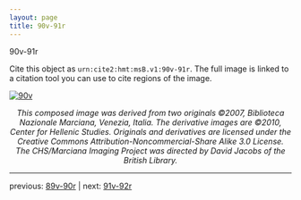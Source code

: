 ```yaml
---
layout: page
title: 90v-91r
---
```


90v-91r

Cite this object as `urn:cite2:hmt:msB.v1:90v-91r`. The full image is linked to a citation tool you can use to cite regions of the image.

[![90v](http://www.homermultitext.org/iipsrv?IIIF=/project/homer/pyramidal/deepzoom/hmt/vbbifolio/v1/vb_90v_91r.tif/full/800,/0/default.jpg)](http://www.homermultitext.org/ict2/?urn=urn:cite2:hmt:vbbifolio.v1:vb_90v_91r) 

<p style="text-align: center; font-style: italic;">This composed image was derived from two originals ©2007, Biblioteca Nazionale Marciana, Venezia, Italia. The derivative images are ©2010, Center for Hellenic Studies. Originals and derivatives are licensed under the Creative Commons Attribution-Noncommercial-Share Alike 3.0 License. The CHS/Marciana Imaging Project was directed by David Jacobs of the British Library.</p>

---

previous: [89v-90r](../89v-90r/) | next: [91v-92r](../91v-92r/)